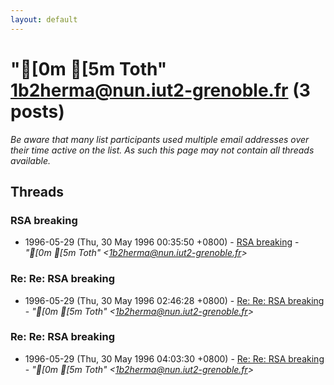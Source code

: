 ```yaml
---
layout: default
---
```


# "[0m [5m    Toth"                         <1b2herma@nun.iut2-grenoble.fr> (3 posts)

_Be aware that many list participants used multiple email addresses over their time active on the list. As such this page may not contain all threads available._

## Threads

### RSA breaking
+ 1996-05-29 (Thu, 30 May 1996 00:35:50 +0800) - [RSA breaking](/archive/1996/05/5d2885a3f59b0ff03aff271a570edb6602d2814f0c9b0f67650575422c7000d9) - _"[0m [5m    Toth"                         \<1b2herma@nun.iut2-grenoble.fr\>_

### Re: Re: RSA breaking
+ 1996-05-29 (Thu, 30 May 1996 02:46:28 +0800) - [Re: Re: RSA breaking](/archive/1996/05/642ad914a58ee015da907760351bc7203071ab3001381e9afdd565e91b4b3cb4) - _"[0m [5m    Toth"                         \<1b2herma@nun.iut2-grenoble.fr\>_

### Re: Re: RSA breaking
+ 1996-05-29 (Thu, 30 May 1996 04:03:30 +0800) - [Re: Re: RSA breaking](/archive/1996/05/797900d9e1881d2644143b1186cef4102dfe22d6378db04492107a8c044338eb) - _"[0m [5m    Toth"                         \<1b2herma@nun.iut2-grenoble.fr\>_

